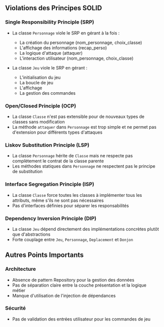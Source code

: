 ## Violations des Principes SOLID

### Single Responsibility Principle (SRP)
- La classe `Personnage` viole le SRP en gérant à la fois :
  - La création du personnage (nom_personnage, choix_classe)
  - L'affichage des informations (recap_perso)
  - La logique d'attaque (attaquer)
  - L'interaction utilisateur (nom_personnage, choix_classe)

- La classe `Jeu` viole le SRP en gérant :
  - L'initialisation du jeu
  - La boucle de jeu
  - L'affichage
  - La gestion des commandes

### Open/Closed Principle (OCP)
- La classe `Classe` n'est pas extensible pour de nouveaux types de classes sans modification
- La méthode `attaquer` dans `Personnage` est trop simple et ne permet pas d'extension pour différents types d'attaques

### Liskov Substitution Principle (LSP)
- La classe `Personnage` hérite de `Classe` mais ne respecte pas complètement le contrat de la classe parente
- Les méthodes statiques dans `Personnage` ne respectent pas le principe de substitution

### Interface Segregation Principle (ISP)
- La classe `Classe` force toutes les classes à implémenter tous les attributs, même s'ils ne sont pas nécessaires
- Pas d'interfaces définies pour séparer les responsabilités

### Dependency Inversion Principle (DIP)
- La classe `Jeu` dépend directement des implémentations concrètes plutôt que d'abstractions
- Forte couplage entre `Jeu`, `Personnage`, `Deplacement` et `Donjon`

## Autres Points Importants

### Architecture
- Absence de pattern Repository pour la gestion des données
- Pas de séparation claire entre la couche présentation et la logique métier
- Manque d'utilisation de l'injection de dépendances

### Sécurité
- Pas de validation des entrées utilisateur pour les commandes de jeu
